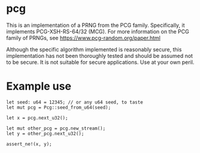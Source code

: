 # pcg
This is an implementation of a PRNG from the PCG family.
Specifically, it implements PCG-XSH-RS-64/32 (MCG).
For more information on the PCG family of PRNGs,
see https://www.pcg-random.org/paper.html

Although the specific algorithm implemented is
reasonably secure, this implementation has not been
thoroughly tested and should be assumed not to be secure.
It is not suitable for secure applications.
Use at your own peril.

# Example use
```
let seed: u64 = 12345; // or any u64 seed, to taste
let mut pcg = Pcg::seed_from_u64(seed);

let x = pcg.next_u32();

let mut other_pcg = pcg.new_stream();
let y = other_pcg.next_u32();

assert_ne!(x, y);
```
